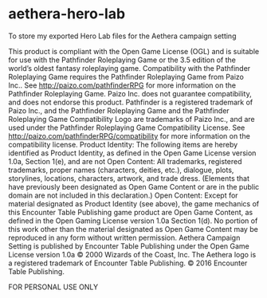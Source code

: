 # aethera-hero-lab
To store my exported Hero Lab files for the Aethera campaign setting

This product is compliant with the Open Game License (OGL) and
is suitable for use with the Pathfinder Roleplaying Game or the 3.5
edition of the world’s oldest fantasy roleplaying game.
Compatibility with the Pathfinder Roleplaying Game requires
the Pathfinder Roleplaying Game from Paizo Inc.. See http://paizo.com/pathfinderRPG for more information on the Pathfinder
Roleplaying Game. Paizo Inc. does not guarantee compatibility, and does not endorse this product.
Pathfinder is a registered trademark of Paizo Inc., and the Pathfinder Roleplaying Game and the Pathfinder Roleplaying Game
Compatibility Logo are trademarks of Paizo Inc., and are used under the Pathfinder Roleplaying Game Compatibility License. See
http://paizo.com/pathfinderRPG/compatibility for more information on the compatibility license.
Product Identity: The following items are hereby identified as Product Identity, as defined in the Open Game License version 1.0a,
Section 1(e), and are not Open Content: All trademarks, registered trademarks, proper names (characters, deities, etc.), dialogue, plots,
storylines, locations, characters, artwork, and trade dress. (Elements that have previously been designated as Open Game Content or
are in the public domain are not included in this declaration.)
Open Content: Except for material designated as Product Identity (see above), the game mechanics of this Encounter Table Publishing
game product are Open Game Content, as defined in the Open Gaming License version 1.0a Section 1(d). No portion of this work other
than the material designated as Open Game Content may be reproduced in any form without written permission.
Aethera Campaign Setting is published by Encounter Table Publishing under the Open Game License version 1.0a © 2000 Wizards of
the Coast, Inc. The Aethera logo is a registered trademark of Encounter Table Publishing. © 2016 Encounter Table Publishing.


FOR PERSONAL USE ONLY
